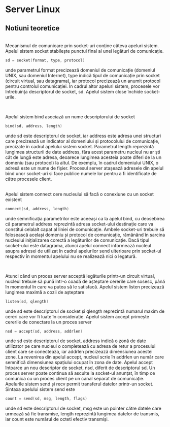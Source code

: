 # Server Linux 


## Notiuni teoretice

<br />
Mecanismul de comunicare prin socket-uri conține câteva apeluri sistem. Apelul sistem socket stabilește punctul final al unei legături de comunicație.
<br />

```c
sd = socket(format, type, protocol)
```
unde parametrul format precizează domeniul de comunicație (domeniul UNIX, sau domeniul Internet), type indică tipul de comunicație prin socket (circuit virtual, sau datagrama), iar protocol precizează un anumit protocol pentru controlul comunicației. În cadrul altor apeluri sistem, procesele vor întrebuința descriptorul de socket, sd. Apelul sistem close închide socket-urile.


<br />

Apelul sistem bind asociază un nume descriptorului de socket

```c
bind(sd, address, length)
```

unde sd este descriptorul de socket, iar address este adresa unei structuri care precizează un indicator al domeniului și protocolului de comunicație, precizate în cadrul apelului sistem socket. 
Parametrul length reprezintă lungimea structurii de date address, făra acest parametru nucleul nu ar ști cât de lungă este adresa, deoarece lungimea acesteia poate diferi de la un domeniu (sau protocol) la altul. De exemplu, în cadrul domeniului UNIX, o adresă este un nume de fișier. Procesul server atașează adresele din apelul bind unor socket-uri si face publice numele lor pentru a fi identificate de către procesele client.


<br />
Apelul sistem connect cere nucleului să facă o conexiune cu un socket existent
<br />


```c
connect(sd, address, length)
```

unde semnificația parametrilor este aceeași ca la apelul bind, cu deosebirea că parametrul address reprezintă adresa socket-ului destinație care va constitui celalalt capat al liniei de comunicație. Ambele socket-uri trebuie să folosească același domeniu și protocol de comunicație, rămânând în sarcina nucleului inițializarea corectă a legăturilor de comunicație.
Dacă tipul socket-ului este datagrama, atunci apelul connect informează nucleul asupra adresei de utilizat în cadrul apelurilor send ulterioare prin socket-ul respectiv în momentul apelului nu se realizează nici o legatură.

<br />

Atunci când un proces server acceptă legăturile printr-un circuit virtual, nucleul trebuie să pună într-o coadă de așteptare cererile care sosesc, până în momentul în care va putea să le satisfacă. Apelul sistem listen precizează lungimea maximă a cozii de așteptare 

```c
listen(sd, qlength)
```

unde sd este descriptorul de socket și qlength reprezintă numarul maxim de cereri care vor fi luate în considerație.
Apelul sistem accept primește cererile de conectare la un proces server

```c
nsd = accept(sd, address, addrlen)
```

unde sd este descriptorul de socket, address indică o zonă de date utilizator pe care nucleul o completează cu adresa de retur a procesului client care se conecteaza, iar addrlen precizează dimensiunea acestei zone. 
La revenirea din apelul accept, nucleul scrie în addrlen un număr care semnifică dimensiunea spațiului ocupat în zona de date. 
Apelul accept întoarce un nou descriptor de socket, nsd, diferit de descriptorul sd. Un proces server poate continua să asculte la socket-ul anunțat, în timp ce comunica cu un proces client pe un canal separat de comunicație.
<br />
Apelurile sistem send și recv permit transferul datelor printr-un socket. Sintaxa apelului sistem send este

```c
count = send(sd, msg, length, flags)
```

unde   sd este descriptorul de socket, msg este un pointer către datele care urmează să fie transmise, length reprezintă lungimea datelor de transmis, iar count este numărul de octeti efectiv transmiși.



























